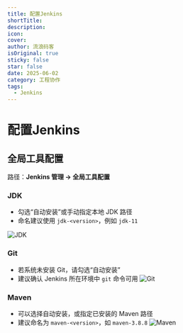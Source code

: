 ```yaml
---
title: 配置Jenkins
shortTitle: 
description: 
icon: 
cover: 
author: 流浪码客
isOriginal: true
sticky: false
star: false
date: 2025-06-02
category: 工程协作
tags:
  - Jenkins
---
```

# 配置Jenkins
## 全局工具配置
路径：**Jenkins 管理 → 全局工具配置**
### JDK
- 勾选“自动安装”或手动指定本地 JDK 路径
- 命名建议使用 `jdk-<version>`，例如 `jdk-11`

![JDK](http://img.geekyspace.cn/pictures/2025/20250604222503156.png)
### Git
- 若系统未安装 Git，请勾选“自动安装”
- 建议确认 Jenkins 所在环境中 `git` 命令可用
![Git](http://img.geekyspace.cn/pictures/2025/20250604222548138.png)
### Maven
- 可以选择自动安装，或指定已安装的 Maven 路径
- 建议命名为 `maven-<version>`，如 `maven-3.8.8`
![Maven](http://img.geekyspace.cn/pictures/2025/20250604222657871.png)
